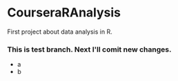 # CourseraRAnalysis
First project about data analysis in R.

### This is test branch. Next I'll comit new changes.

* a
* b

